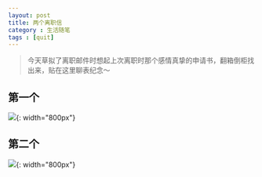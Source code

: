 ```yaml
---
layout: post
title: 两个离职信
category : 生活随笔
tags : [quit]
---
```


>今天草拟了离职邮件时想起上次离职时那个感情真挚的申请书，翻箱倒柜找出来，贴在这里聊表纪念～

## 第一个

![](   https://themeiwu.com/img/life/life20190305.PNG){: width="800px"}

## 第二个

![](   https://themeiwu.com/img/life/life2019030501.PNG){: width="800px"}

